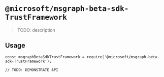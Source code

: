 # `@microsoft/msgraph-beta-sdk-TrustFramework`

> TODO: description

## Usage

```
const msgraphBetaSdkTrustFramework = require('@microsoft/msgraph-beta-sdk-TrustFramework');

// TODO: DEMONSTRATE API
```
